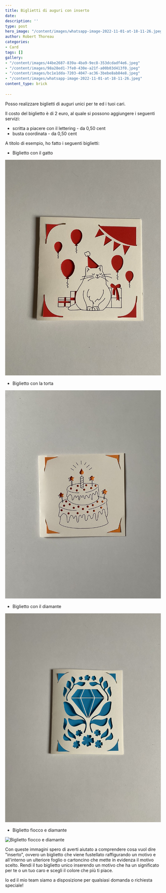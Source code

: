 ```yaml
---
title: Biglietti di auguri con inserto
date: 
description: ''
type: post
hero_image: "/content/images/whatsapp-image-2022-11-01-at-18-11-26.jpeg"
author: Robert Thoreau
categories:
- Card
tags: []
gallery:
- "/content/images/44be2687-839a-4ba9-9ec8-353dcdadf4e6.jpeg"
- "/content/images/98a28ed1-7fe0-430e-a21f-a00b03d413f0.jpeg"
- "/content/images/bc1e1dda-7203-4047-ac36-3bebe8ab84e8.jpeg"
- "/content/images/whatsapp-image-2022-11-01-at-18-11-26.jpeg"
content_type: brick

---
```

Posso realizzare biglietti di auguri unici per te ed i tuoi cari.

Il costo del biglietto è di 2 euro, al quale si possono aggiungere i seguenti servizi:

* scritta a piacere con il lettering - da 0,50 cent
* busta coordinata - da 0,50 cent

A titolo di esempio, ho fatto i seguenti biglietti:

* Biglietto con il gatto

![Biglietto con il gatto](/content/images/734ed31e-8c98-4ee5-ad96-66d04c051fbd.jpeg)

* Biglietto con la torta

![Biglietto con la torta](/content/images/bc1e1dda-7203-4047-ac36-3bebe8ab84e8.jpeg)

* Biglietto con il diamante

![Biglietto con il diamante](/content/images/44be2687-839a-4ba9-9ec8-353dcdadf4e6.jpeg)

* Biglietto fiocco e diamante

![Biglietto fiocco e diamante](/content/images/98a28ed1-7fe0-430e-a21f-a00b03d413f0.jpeg)

Con queste immagini spero di averti aiutato a comprendere cosa vuol dire "inserto", ovvero un biglietto che viene fustellato raffigurando un motivo e all'interno un ulteriore foglio o cartoncino che mette in evidenza il motivo scelto. Rendi il tuo biglietto unico inserendo un motivo che ha un significato per te o un tuo caro e scegli il colore che più ti piace.

Io ed il mio team siamo a disposizione per qualsiasi domanda o richiesta speciale! 